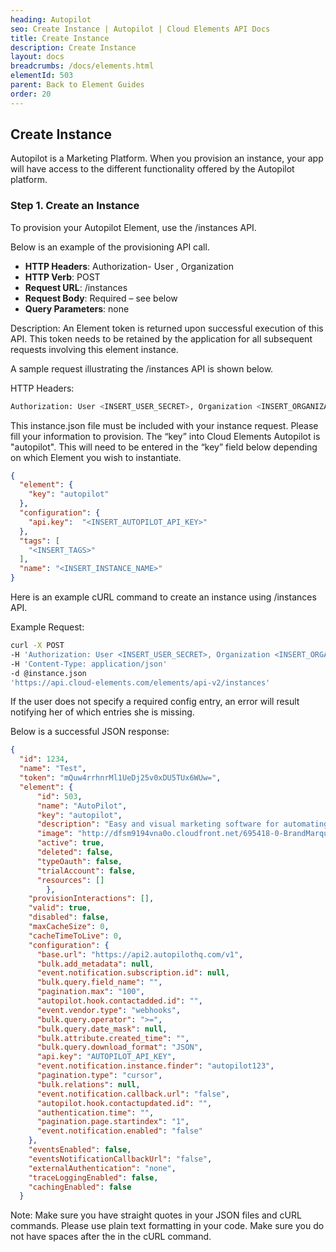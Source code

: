 ```yaml
---
heading: Autopilot
seo: Create Instance | Autopilot | Cloud Elements API Docs
title: Create Instance
description: Create Instance
layout: docs
breadcrumbs: /docs/elements.html
elementId: 503
parent: Back to Element Guides
order: 20
---
```


## Create Instance

Autopilot is a Marketing Platform. When you provision an instance, your app will have access to the different functionality offered by the Autopilot platform.

### Step 1. Create an Instance

To provision your Autopilot Element, use the /instances API.

Below is an example of the provisioning API call.

* __HTTP Headers__: Authorization- User <user secret>, Organization <organization secret>
* __HTTP Verb__: POST
* __Request URL__: /instances
* __Request Body__: Required – see below
* __Query Parameters__: none

Description: An Element token is returned upon successful execution of this API. This token needs to be retained by the application for all subsequent requests involving this element instance.

A sample request illustrating the /instances API is shown below.

HTTP Headers:

```bash
Authorization: User <INSERT_USER_SECRET>, Organization <INSERT_ORGANIZATION_SECRET>

```
This instance.json file must be included with your instance request.  Please fill your information to provision.  The “key” into Cloud Elements Autopilot is "autopilot".  This will need to be entered in the “key” field below depending on which Element you wish to instantiate.

```JSON
{
  "element": {
    "key": "autopilot"
  },
  "configuration": {
    "api.key":  "<INSERT_AUTOPILOT_API_KEY>"
  },
  "tags": [
    "<INSERT_TAGS>"
  ],
  "name": "<INSERT_INSTANCE_NAME>"
}
```

Here is an example cURL command to create an instance using /instances API.

Example Request:

```bash
curl -X POST
-H 'Authorization: User <INSERT_USER_SECRET>, Organization <INSERT_ORGANIZATION_SECRET>'
-H 'Content-Type: application/json'
-d @instance.json
'https://api.cloud-elements.com/elements/api-v2/instances'
```

If the user does not specify a required config entry, an error will result notifying her of which entries she is missing.

Below is a successful JSON response:

```JSON
{
  "id": 1234,
  "name": "Test",
  "token": "mQuw4rrhnrMl1UeDj25v0xDU5TUx6WUw=",
  "element": {
      "id": 503,
      "name": "AutoPilot",
      "key": "autopilot",
      "description": "Easy and visual marketing software for automating the customer journey",
      "image": "http://dfsm9194vna0o.cloudfront.net/695418-0-BrandMarqueBlack.png",
      "active": true,
      "deleted": false,
      "typeOauth": false,
      "trialAccount": false,
      "resources": []
        },
    "provisionInteractions": [],
    "valid": true,
    "disabled": false,
    "maxCacheSize": 0,
    "cacheTimeToLive": 0,
    "configuration": {
      "base.url": "https://api2.autopilothq.com/v1",
      "bulk.add_metadata": null,
      "event.notification.subscription.id": null,
      "bulk.query.field_name": "",
      "pagination.max": "100",
      "autopilot.hook.contactadded.id": "",
      "event.vendor.type": "webhooks",
      "bulk.query.operator": ">=",
      "bulk.query.date_mask": null,
      "bulk.attribute.created_time": "",
      "bulk.query.download_format": "JSON",
      "api.key": "AUTOPILOT_API_KEY",
      "event.notification.instance.finder": "autopilot123",
      "pagination.type": "cursor",
      "bulk.relations": null,
      "event.notification.callback.url": "false",
      "autopilot.hook.contactupdated.id": "",
      "authentication.time": "",
      "pagination.page.startindex": "1",
      "event.notification.enabled": "false"
    },
    "eventsEnabled": false,
    "eventsNotificationCallbackUrl": "false",
    "externalAuthentication": "none",
    "traceLoggingEnabled": false,
    "cachingEnabled": false
  }
```

Note:  Make sure you have straight quotes in your JSON files and cURL commands.  Please use plain text formatting in your code.  Make sure you do not have spaces after the in the cURL command.
